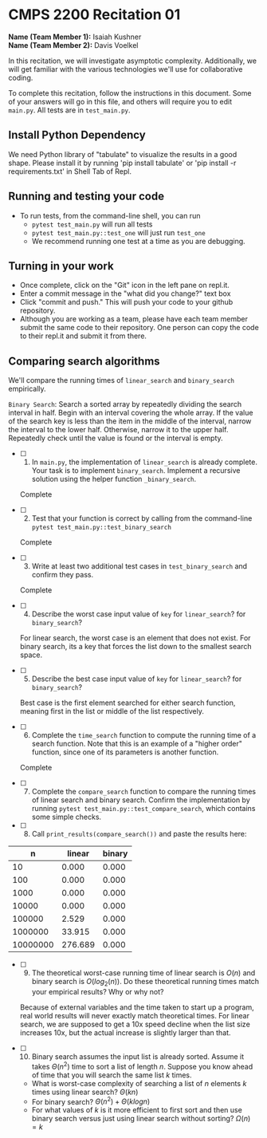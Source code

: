 # CMPS 2200  Recitation 01

**Name (Team Member 1):** Isaiah Kushner  
**Name (Team Member 2):** Davis Voelkel

In this recitation, we will investigate asymptotic complexity. Additionally, we will get familiar with the various technologies we'll use for collaborative coding.

To complete this recitation, follow the instructions in this document. Some of your answers will go in this file, and others will require you to edit `main.py`. All tests are in `test_main.py`.

## Install Python Dependency

We need Python library of "tabulate" to visualize the results in a good shape. Please install it by running 'pip install tabulate' or 'pip install -r requirements.txt' in Shell Tab of Repl.  

## Running and testing your code

- To run tests, from the command-line shell, you can run
  + `pytest test_main.py` will run all tests
  + `pytest test_main.py::test_one` will just run `test_one`
  + We recommend running one test at a time as you are debugging.

## Turning in your work

- Once complete, click on the "Git" icon in the left pane on repl.it.
- Enter a commit message in the "what did you change?" text box
- Click "commit and push." This will push your code to your github repository.
- Although you are working as a team, please have each team member submit the same code to their repository. One person can copy the code to their repl.it and submit it from there.

## Comparing search algorithms

We'll compare the running times of `linear_search` and `binary_search` empirically.

`Binary Search`: Search a sorted array by repeatedly dividing the search interval in half. Begin with an interval covering the whole array. If the value of the search key is less than the item in the middle of the interval, narrow the interval to the lower half. Otherwise, narrow it to the upper half. Repeatedly check until the value is found or the interval is empty.

- [ ] 1. In `main.py`, the implementation of `linear_search` is already complete. Your task is to implement `binary_search`. Implement a recursive solution using the helper function `_binary_search`. 

  Complete

- [ ] 2. Test that your function is correct by calling from the command-line `pytest test_main.py::test_binary_search`

  Complete

- [ ] 3. Write at least two additional test cases in `test_binary_search` and confirm they pass.

  Complete

- [ ] 4. Describe the worst case input value of `key` for `linear_search`? for `binary_search`? 

  For linear search, the worst case is an element that does not exist. For binary search, its a key that forces the list down to the smallest search space.

- [ ] 5. Describe the best case input value of `key` for `linear_search`? for `binary_search`? 

  Best case is the first element searched for either search function, meaning first in the list or middle of the list respectively.

- [ ] 6. Complete the `time_search` function to compute the running time of a search function. Note that this is an example of a "higher order" function, since one of its parameters is another function.

  Complete

- [ ] 7. Complete the `compare_search` function to compare the running times of linear search and binary search. Confirm the implementation by running `pytest test_main.py::test_compare_search`, which contains some simple checks.

- [ ] 8. Call `print_results(compare_search())` and paste the results here:

|        n |   linear |   binary |
|----------|----------|----------|
|       10 |    0.000 |    0.000 |
|      100 |    0.000 |    0.000 |
|     1000 |    0.000 |    0.000 |
|    10000 |    0.000 |    0.000 |
|   100000 |    2.529 |    0.000 |
|  1000000 |   33.915 |    0.000 |
| 10000000 |  276.689 |    0.000 |

- [ ] 9. The theoretical worst-case running time of linear search is $O(n)$ and binary search is $O(log_2(n))$. Do these theoretical running times match your empirical results? Why or why not?

  Because of external variables and the time taken to start up a program, real world results will never exactly match theoretical times. For linear search, we are supposed to get a 10x speed decline when the list size increases 10x, but the actual increase is slightly larger than that.

- [ ] 10. Binary search assumes the input list is already sorted. Assume it takes $\Theta(n^2)$ time to sort a list of length $n$. Suppose you know ahead of time that you will search the same list $k$ times. 
  + What is worst-case complexity of searching a list of $n$ elements $k$ times using linear search? $\Theta(kn)$
  + For binary search? $\Theta(n^2) + \Theta(klogn)$
  + For what values of $k$ is it more efficient to first sort and then use binary search versus just using linear search without sorting? $\Omega(n)=k$
